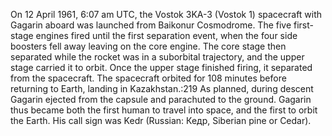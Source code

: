 <!--
title:       First human in space
subtitle:    April 12, 1961
from:        1961
to:          1961 
short:       On 12 April 1961, 6:07 am UTC, the Vostok 3KA-3 (Vostok 1) spacecraft with Gagarin aboard was launched from Baikonur Cosmodrome.
imageUrl:    https://upload.wikimedia.org/wikipedia/commons/thumb/d/da/Yuri-Gagarin-1961-Helsinki-crop.jpg/440px-Yuri-Gagarin-1961-Helsinki-crop.jpg
wikiUrl:     https://en.wikipedia.org/wiki/Yuri_Gagarin
-->


On 12 April 1961, 6:07 am UTC, the Vostok 3KA-3 (Vostok 1) spacecraft with Gagarin aboard was launched from Baikonur Cosmodrome. The five first-stage engines fired until the first separation event, when the four side boosters fell away leaving on the core engine. The core stage then separated while the rocket was in a suborbital trajectory, and the upper stage carried it to orbit. Once the upper stage finished firing, it separated from the spacecraft. The spacecraft orbited for 108 minutes before returning to Earth, landing in Kazakhstan.:219 As planned, during descent Gagarin ejected from the capsule and parachuted to the ground. Gagarin thus became both the first human to travel into space, and the first to orbit the Earth. His call sign was Kedr (Russian: Кедр, Siberian pine or Cedar).